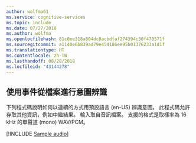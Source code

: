 ```yaml
---
author: wolfma61
ms.service: cognitive-services
ms.topic: include
ms.date: 07/27/2018
ms.author: wolfma
ms.openlocfilehash: 81c0ee318a804dc8acbdfaf274394c30f470571f
ms.sourcegitcommit: a1140e6b839ad79e454186ee95b01376233a1d1f
ms.translationtype: HT
ms.contentlocale: zh-TW
ms.lasthandoff: 08/28/2018
ms.locfileid: "43144278"
---
```

## <a name="intent-recognition-from-a-file-with-events"></a>使用事件從檔案進行意圖辨識

下列程式碼說明如何以連續的方式用預設語言 (en-US) 辨識意圖。 此程式碼允許存取其他資訊，例如中繼結果。 輸入取自音訊檔案。 支援的格式是取樣率為 16 kHz 的單聲道 (mono) WAV/PCM。

[!INCLUDE [Sample audio](cognitive-services-speech-service-sample-audio.md)]

